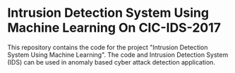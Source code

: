 # Intrusion Detection System Using Machine Learning On CIC-IDS-2017
This repository contains the code for the project "Intrusion Detection System Using Machine Learning". The code and Intrusion Detection System (IDS) can be used in anomaly based cyber attack detection application.
